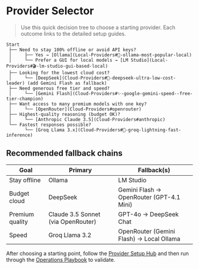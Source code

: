 # Provider Selector

> Use this quick decision tree to choose a starting provider. Each outcome links to the detailed setup guides.

```text
Start
 ├── Need to stay 100% offline or avoid API keys?
 │     ├── Yes → [Ollama](Local-Providers#🦙-ollama-most-popular-local)
 │     └── Prefer a GUI for local models → [LM Studio](Local-Providers#🎬-lm-studio-gui-based-local)
 ├── Looking for the lowest cloud cost?
 │     └── [DeepSeek](Cloud-Providers#🧠-deepseek-ultra-low-cost-leader) (add Gemini Flash as fallback)
 ├── Need generous free tier and speed?
 │     └── [Gemini Flash](Cloud-Providers#✨-google-gemini-speed--free-tier-champion)
 ├── Want access to many premium models with one key?
 │     └── [OpenRouter](Cloud-Providers#openrouter)
 ├── Highest-quality reasoning (budget OK)?
 │     └── [Anthropic Claude 3.5](Cloud-Providers#anthropic)
 └── Fastest responses possible?
       └── [Groq Llama 3.x](Cloud-Providers#🚀-groq-lightning-fast-inference)
```

## Recommended fallback chains

| Goal | Primary | Fallback(s) |
|------|---------|-------------|
| Stay offline | Ollama | LM Studio |
| Budget cloud | DeepSeek | Gemini Flash → OpenRouter (GPT-4.1 Mini) |
| Premium quality | Claude 3.5 Sonnet (via OpenRouter) | GPT-4o → DeepSeek Chat |
| Speed | Groq Llama 3.2 | OpenRouter (Gemini Flash) → Local Ollama |

After choosing a starting point, follow the [Provider Setup Hub](Provider-Setup.md) and then run through the [Operations Playbook](Operations.md) to validate.
